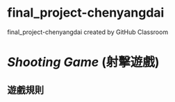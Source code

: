 # final_project-chenyangdai
final_project-chenyangdai created by GitHub Classroom

*Shooting Game*  (射擊遊戲)
==========

遊戲規則
-------------



